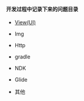 #### 开发过程中记录下来的问题目录

- [View(UI)](/问题/View相关问题.md)
  
- Img
  
- Http
  
- gradle
  
- NDK

- Glide

- 其他

